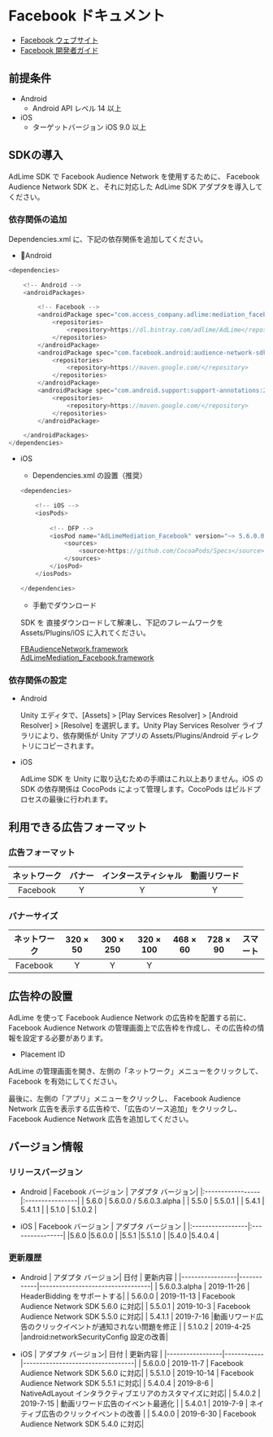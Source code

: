 # Facebook ドキュメント
- [Facebook ウェブサイト](https://business.facebook.com/pub/home)
- [Facebook 開発者ガイド](https://developers.facebook.com/docs/audience-network/unity)

## 前提条件
- Android
    - Android API レベル 14 以上
- iOS
    - ターゲットバージョン iOS 9.0 以上

## SDKの導入
AdLime SDK で Facebook Audience Network を使用するために、 Facebook Audience Network SDK と、それに対応した AdLime SDK アダプタを導入してください。

### 依存関係の追加
 Dependencies.xml に、下記の依存関係を追加してください。
- Android
```csharp
<dependencies>

    <!-- Android -->
    <androidPackages>

        <!-- Facebook -->
        <androidPackage spec="com.access_company.adlime:mediation_facebook:5.6.0.3.alpha">
            <repositories>
                <repository>https://dl.bintray.com/adlime/AdLime</repository>
            </repositories>
        </androidPackage>
        <androidPackage spec="com.facebook.android:audience-network-sdk:5.6.0">
            <repositories>
                <repository>https://maven.google.com/</repository>
            </repositories>
        </androidPackage>
        <androidPackage spec="com.android.support:support-annotations:28.0.0">
            <repositories>
                <repository>https://maven.google.com/</repository>
            </repositories>
        </androidPackage>

    </androidPackages>
</dependencies>
```

- iOS
    - Dependencies.xml の設置（推奨）
    ```csharp
    <dependencies>

        <!-- iOS -->
        <iosPods>
        
            <!-- DFP -->
            <iosPod name="AdLimeMediation_Facebook" version="~> 5.6.0.0">
                <sources>
                    <source>https://github.com/CocoaPods/Specs</source>
                </sources>
            </iosPod>
        </iosPods>

    </dependencies>
    ```
    - 手動でダウンロード

    SDK を 直接ダウンロードして解凍し、下記のフレームワークを Assets/Plugins/iOS に入れてください。
    
    [FBAudienceNetwork.framework](https://github.com/Ham-mer/AdLime-iOS-Pub/raw/master/DownloadZip/Networks/FBAudienceNetwork/FBAudienceNetwork_5.6.0.zip)<br>
    [AdLimeMediation_Facebook.framework](https://github.com/Ham-mer/AdLime-iOS-Pub/raw/master/DownloadZip/AdLimeMediation_Facebook/5.6.0.2.zip)

### 依存関係の設定
- Android

    Unity エディタで、[Assets] > [Play Services Resolver] > [Android Resolver] > [Resolve] を選択します。Unity Play Services Resolver ライブラリにより、依存関係が Unity アプリの Assets/Plugins/Android ディレクトリにコピーされます。

- iOS

    AdLime SDK を Unity に取り込むための手順はこれ以上ありません。iOS の SDK の依存関係は CocoPods によって管理します。CocoPods はビルドプロセスの最後に行われます。

## 利用できる広告フォーマット

### 広告フォーマット
|ネットワーク|バナー   |インタースティシャル         |動画リワード |
|:-----:|:----:|:----------:|:------:|
|Facebook  |Y     | Y          |Y       |

### バナーサイズ
|ネットワーク  |320 × 50  |300 × 250   |320 × 100  |468 × 60  |728 × 90  |スマート    |
|:-------:|:------:|:--------:|:-------:|:------:|:------:|:-------:|
|Facebook    |Y       |Y         |Y        |        |        |         |

## 広告枠の設置
AdLime を使って Facebook Audience Network の広告枠を配置する前に、Facebook Audience Network の管理画面上で広告枠を作成し、その広告枠の情報を設定する必要があります。
- Placement ID

AdLime の管理画面を開き、左側の「ネットワーク」メニューをクリックして、 Facebook を有効にしてください。

最後に、左側の「アプリ」メニューをクリックし、 Facebook Audience Network 広告を表示する広告枠で、「広告のソース追加」をクリックし、 Facebook Audience Network 広告を追加してください。

## バージョン情報

### リリースバージョン
- Android
    | Facebook バージョン | アダプタ バージョン|
    |:-----------------|:----------------|
    | 5.6.0             | 5.6.0.0 / 5.6.0.3.alpha |
    | 5.5.0             | 5.5.0.1        |
    | 5.4.1             | 5.4.1.1        |
    | 5.1.0             | 5.1.0.2        |

- iOS
    | Facebook バージョン | アダプタ バージョン    |
    |:-----------------|:----------------|
    |5.6.0             |5.6.0.0          |
    |5.5.1             |5.5.1.0          |
    |5.4.0             |5.4.0.4          |

### 更新履歴
- Android
    | アダプタ バージョン| 日付        | 更新内容                             |
    |-----------------|------------|----------------------------------|
    | 5.6.0.3.alpha   | 2019-11-26 | HeaderBidding をサポートする|
    | 5.6.0.0         | 2019-11-13 | Facebook Audience Network SDK 5.6.0 に対応|
    | 5.5.0.1         | 2019-10-3  | Facebook Audience Network SDK 5.5.0 に対応|
    | 5.4.1.1         | 2019-7-16  |動画リワード広告のクリックイベントが通知されない問題を修正             |
    | 5.1.0.2         | 2019-4-25  |android:networkSecurityConfig 設定の改善|

- iOS
    | アダプタ バージョン| 日付        | 更新内容                             |
    |-----------------|------------|----------------------------------|
    | 5.6.0.0         | 2019-11-7  | Facebook Audience Network SDK 5.6.0 に対応|
    | 5.5.1.0         | 2019-10-14 | Facebook Audience Network SDK 5.5.1 に対応|
    | 5.4.0.4         | 2019-8-6   | NativeAdLayout インタラクティブエリアのカスタマイズに対応|
    | 5.4.0.2         | 2019-7-15  | 動画リワード広告のイベント最適化             |
    | 5.4.0.1         | 2019-7-9   | ネイティブ広告のクリックイベントの改善        |
    | 5.4.0.0         | 2019-6-30  | Facebook Audience Network SDK 5.4.0 に対応|

